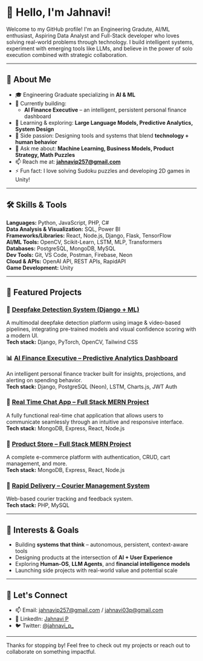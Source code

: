 # 👋 Hello, I'm Jahnavi!

Welcome to my GitHub profile! I'm an Engineering Gradute, AI/ML enthusiast, Aspiring Data Analyst and Full-Stack developer who loves solving real-world problems through technology. I build intelligent systems, experiment with emerging tools like LLMs, and believe in the power of solo execution combined with strategic collaboration.

---

## 🚀 About Me
- 🎓 Engineering Graduate specializing in **AI & ML**
- 🧠 Currently building:  
  - **AI Finance Executive** – an intelligent, persistent personal finance dashboard  
- 🌱 Learning & exploring: **Large Language Models, Predictive Analytics, System Design**
- 🧩 Side passion: Designing tools and systems that blend **technology + human behavior**
- 💬 Ask me about: **Machine Learning, Business Models, Product Strategy, Math Puzzles**
- 📫 Reach me at: **jahnavip257@gmail.com**
- ⚡ Fun fact: I love solving Sudoku puzzles and developing 2D games in Unity!

---

## 🛠️ Skills & Tools

**Languages:** Python, JavaScript, PHP, C#                                         
**Data Analysis & Visualization:** SQL, Power BI    
**Frameworks/Libraries:** React, Node.js, Django, Flask, TensorFlow    
**AI/ML Tools:** OpenCV, Scikit-Learn, LSTM, MLP, Transformers   
**Databases:** PostgreSQL, MongoDB, MySQL  
**Dev Tools:** Git, VS Code, Postman, Firebase, Neon  
**Cloud & APIs:** OpenAI API, REST APIs, RapidAPI    
**Game Development:** Unity 

---

## 💼 Featured Projects

### 🧠 [Deepfake Detection System (Django + ML)](https://github.com/jan257/AI-Driven-Multimodal-Deepfake-Detection-.git)
A multimodal deepfake detection platform using image & video-based pipelines, integrating pre-trained models and visual confidence scoring with a modern UI.  
**Tech stack:** Django, PyTorch, OpenCV, Tailwind CSS

### 📊 [AI Finance Executive – Predictive Analytics Dashboard](https://github.com/jan257/ai-finance-executive)
An intelligent personal finance tracker built for insights, projections, and alerting on spending behavior.  
**Tech stack:** Django, PostgreSQL (Neon), LSTM, Charts.js, JWT Auth

### 💬 [Real Time Chat App – Full Stack MERN Project](https://github.com/jan257/Real-Time-Chat-App.git)
A fully functional real-time chat application that allows users to communicate seamlessly through an intuitive and responsive interface.  
**Tech stack:** MongoDB, Express, React, Node.js

### 🛒 [Product Store – Full Stack MERN Project](https://github.com/jan257/Product_Store-_-full_stack_project.git)
A complete e-commerce platform with authentication, CRUD, cart management, and more.  
**Tech stack:** MongoDB, Express, React, Node.js

### 🚚 [Rapid Delivery – Courier Management System](https://github.com/jan257/Courier-Management-System-.git)
Web-based courier tracking and feedback system.  
**Tech stack:** PHP, MySQL

---

## 🧠 Interests & Goals
- Building **systems that think** – autonomous, persistent, context-aware tools
- Designing products at the intersection of **AI + User Experience**
- Exploring **Human-OS**, **LLM Agents**, and **financial intelligence models**
- Launching side projects with real-world value and potential scale

---

## 🤝 Let's Connect

- 📫 Email: [jahnavip257@gmail.com](mailto:jahnavip257@gmail.com) / [jahnavi03p@gmail.com](mailto:jahnavi03p@gmail.com)  
- 💼 LinkedIn: [Jahnavi P](https://www.linkedin.com/in/jahnavi-p-a68788233)  
- 🐦 Twitter: [@jahnavi_p_](https://x.com/jahnavi_p_)

---

Thanks for stopping by! Feel free to check out my projects or reach out to collaborate on something impactful.
